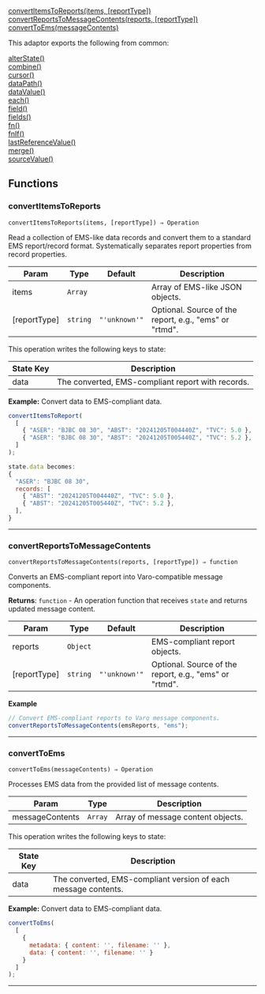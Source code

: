 <dl>
<dt>
    <a href="#convertitemstoreports">convertItemsToReports(items, [reportType])</a></dt>
<dt>
    <a href="#convertreportstomessagecontents">convertReportsToMessageContents(reports, [reportType])</a></dt>
<dt>
    <a href="#converttoems">convertToEms(messageContents)</a></dt>
</dl>


This adaptor exports the following from common:
<dl>
<dt>
    <a href="/adaptors/packages/common-docs#alterstate">alterState()</a>
</dt>
<dt>
    <a href="/adaptors/packages/common-docs#combine">combine()</a>
</dt>
<dt>
    <a href="/adaptors/packages/common-docs#cursor">cursor()</a>
</dt>
<dt>
    <a href="/adaptors/packages/common-docs#datapath">dataPath()</a>
</dt>
<dt>
    <a href="/adaptors/packages/common-docs#datavalue">dataValue()</a>
</dt>
<dt>
    <a href="/adaptors/packages/common-docs#each">each()</a>
</dt>
<dt>
    <a href="/adaptors/packages/common-docs#field">field()</a>
</dt>
<dt>
    <a href="/adaptors/packages/common-docs#fields">fields()</a>
</dt>
<dt>
    <a href="/adaptors/packages/common-docs#fn">fn()</a>
</dt>
<dt>
    <a href="/adaptors/packages/common-docs#fnif">fnIf()</a>
</dt>
<dt>
    <a href="/adaptors/packages/common-docs#lastreferencevalue">lastReferenceValue()</a>
</dt>
<dt>
    <a href="/adaptors/packages/common-docs#merge">merge()</a>
</dt>
<dt>
    <a href="/adaptors/packages/common-docs#sourcevalue">sourceValue()</a>
</dt></dl>

## Functions
### convertItemsToReports

<p><code>convertItemsToReports(items, [reportType]) ⇒ Operation</code></p>

Read a collection of EMS-like data records and convert them to a standard EMS report/record format.
Systematically separates report properties from record properties.


| Param | Type | Default | Description |
| --- | --- | --- | --- |
| items | <code>Array</code> |  | Array of EMS-like JSON objects. |
| [reportType] | <code>string</code> | <code>&quot;&#x27;unknown&#x27;&quot;</code> | Optional. Source of the report, e.g., "ems" or "rtmd". |

This operation writes the following keys to state:

| State Key | Description |
| --- | --- |
| data | The converted, EMS-compliant report with records. |

**Example:** Convert data to EMS-compliant data.
```js
convertItemsToReport(
  [
    { "ASER": "BJBC 08 30", "ABST": "20241205T004440Z", "TVC": 5.0 },
    { "ASER": "BJBC 08 30", "ABST": "20241205T005440Z", "TVC": 5.2 },
  ]
);

state.data becomes:
{
  "ASER": "BJBC 08 30",
  records: [
    { "ABST": "20241205T004440Z", "TVC": 5.0 },
    { "ABST": "20241205T005440Z", "TVC": 5.2 },
  ],
}
```

* * *

### convertReportsToMessageContents

<p><code>convertReportsToMessageContents(reports, [reportType]) ⇒ function</code></p>

Converts an EMS-compliant report into Varo-compatible message components.

**Returns**: <code>function</code> - An operation function that receives `state` and returns updated message content.  

| Param | Type | Default | Description |
| --- | --- | --- | --- |
| reports | <code>Object</code> |  | EMS-compliant report objects. |
| [reportType] | <code>string</code> | <code>&quot;&#x27;unknown&#x27;&quot;</code> | Optional. Source of the report, e.g., "ems" or "rtmd". |


**Example**
```js
// Convert EMS-compliant reports to Varo message components.
convertReportsToMessageContents(emsReports, "ems");
```

* * *

### convertToEms

<p><code>convertToEms(messageContents) ⇒ Operation</code></p>

Processes EMS data from the provided list of message contents.


| Param | Type | Description |
| --- | --- | --- |
| messageContents | <code>Array</code> | Array of message content objects. |

This operation writes the following keys to state:

| State Key | Description |
| --- | --- |
| data | The converted, EMS-compliant version of each message contents. |

**Example:** Convert data to EMS-compliant data.
```js
convertToEms(
  [
    {
      metadata: { content: '', filename: '' },
      data: { content: '', filename: '' }
    }
  ]
);
```

* * *


